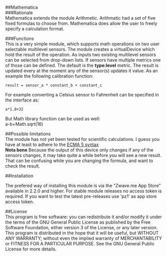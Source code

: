 ##Mathematica    
###Rationale    
Mathematica extends the module Arithmetic. Arithmatic had a set of five fixed formulas to choose from. Mathematica does allow the user to freely specify a calculation format. 

###Functions    
This is a very simple module, which supports math operations on two user selectable multilevel sensors. 
The module creates a virtualDevice which hold the result of the operation. As inputs two existing multilevel sensors can be selected from drop-down lists. If sensors have multiple metrics one of those can be defined. The default is the **type:level** metric. The result is updated every at the moment any of the sensor(s) updates it value. As an example the following calibration function:      

```
result = sensor_a * constant_b + constant_c      
```
For example converting a Celsius sensor to Fahrenheit can be specified in the interface as:    
```     
a*1.8+32 
```     
But Math library function can be used as well:      
a-b+Math.sqrt(16)      

##Possible limitations      
The module has not yet been tested for scientific calculations. I guess you have at least to adhere to the [ECMA 5 syntax](http://www.ecma-international.org/ecma-262/5.1/#sec-15.8)    
**Nota bene** Because the output of this device only changes if any of the sensors changes, it may take quite a while before you will see a new result. That can be confusing while you are changing the formula, and want to check the result.      

##Installation

The prefered way of installing this module is via the "Zwave.me App Store" available in 2.2.0 and higher. For stable module releases no access token is required. If you want to test the latest pre-releases use 'pz1' as app store access token.

##License    
This program is free software: you can redistribute it and/or modify it under the terms of the GNU General Public License as published by the Free Software Foundation, either version 3 of the License, or any later version.    
This program is distributed in the hope that it will be useful, but WITHOUT ANY WARRANTY; without even the implied warranty of MERCHANTABILITY or FITNESS FOR A PARTICULAR PURPOSE. See the GNU General Public License for more details.    
